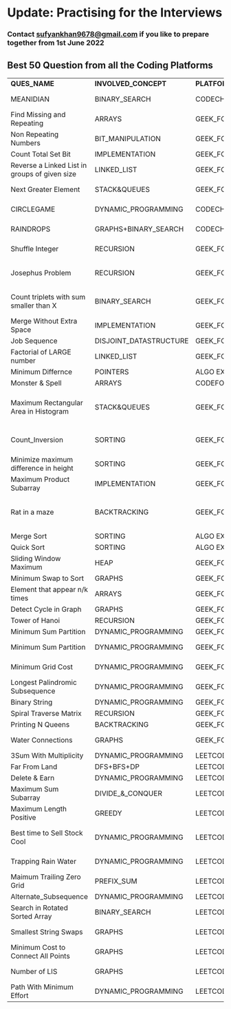 # Update: Practising for the Interviews

### Contact sufyankhan9678@gmail.com if you like to prepare together from 1st June 2022

## Best 50 Question from all the Coding Platforms 

<table>
  <tr>
   <td><strong>QUES_NAME</strong>
   </td>
   <td><strong>INVOLVED_CONCEPT</strong>
   </td>
   <td><strong>PLATFORM</strong>
   </td>
   <td><strong>LINK</strong>
   </td>
   <td><strong>DIFFICULTY</strong>
   </td>
   <td><strong>PURPOSE</strong>
   </td>
  </tr>
  <tr>
   <td>MEANIDIAN
   </td>
   <td>BINARY_SEARCH
   </td>
   <td>CODECHEF
   </td>
   <td><a href="https://www.codechef.com/problems/MEANIDIAN">https://www.codechef.com/problems/MEANIDIAN</a>
   </td>
   <td>EASY
   </td>
   <td>CONCEPT REVISION
   </td>
  </tr>
  <tr>
   <td>Find Missing and Repeating
   </td>
   <td>ARRAYS
   </td>
   <td>GEEK_FOR_GEEKS
   </td>
   <td><a href="https://practice.geeksforgeeks.org/problems/find-missing-and-repeating2512/1#">https://practice.geeksforgeeks.org/problems/find-missing-and-repeating2512/1#</a>
   </td>
   <td>EASY
   </td>
   <td>
   </td>
  </tr>
  <tr>
   <td>Non Repeating Numbers
   </td>
   <td>BIT_MANIPULATION
   </td>
   <td>GEEK_FOR_GEEKS
   </td>
   <td><a href="https://practice.geeksforgeeks.org/problems/finding-the-numbers0215/1#">https://practice.geeksforgeeks.org/problems/finding-the-numbers0215/1#</a>
   </td>
   <td>EASY
   </td>
   <td>
   </td>
  </tr>
  <tr>
   <td>Count Total Set Bit
   </td>
   <td>IMPLEMENTATION
   </td>
   <td>GEEK_FOR_GEEKS
   </td>
   <td><a href="https://practice.geeksforgeeks.org/problems/count-total-set-bits-1587115620/1#">https://practice.geeksforgeeks.org/problems/count-total-set-bits-1587115620/1#</a>
   </td>
   <td>EASY
   </td>
   <td>
   </td>
  </tr>
  <tr>
   <td>Reverse a Linked List in groups of given size
   </td>
   <td>LINKED_LIST
   </td>
   <td>GEEK_FOR_GEEKS
   </td>
   <td><a href="https://practice.geeksforgeeks.org/problems/reverse-a-linked-list-in-groups-of-given-size/1#">https://practice.geeksforgeeks.org/problems/reverse-a-linked-list-in-groups-of-given-size/1#</a>
   </td>
   <td>EASY_MEDIUM
   </td>
   <td>
   </td>
  </tr>
  <tr>
   <td>Next Greater Element
   </td>
   <td>STACK&QUEUES
   </td>
   <td>GEEK_FOR_GEEKS
   </td>
   <td><a href="https://practice.geeksforgeeks.org/problems/next-larger-element-1587115620/1#">https://practice.geeksforgeeks.org/problems/next-larger-element-1587115620/1#</a>
   </td>
   <td>EASY
   </td>
   <td>REVISING CONCEPT
   </td>
  </tr>
  <tr>
   <td>CIRCLEGAME
   </td>
   <td>DYNAMIC_PROGRAMMING
   </td>
   <td>CODECHEF
   </td>
   <td><a href="https://www.codechef.com/problems/CIRCLEGAME">https://www.codechef.com/problems/CIRCLEGAME</a>
   </td>
   <td>EASY
   </td>
   <td>MORE OF THINKING
   </td>
  </tr>
  <tr>
   <td>RAINDROPS
   </td>
   <td>GRAPHS+BINARY_SEARCH
   </td>
   <td>CODECHEF
   </td>
   <td><a href="https://www.codechef.com/EXUN21B/problems/RAINDROPS">https://www.codechef.com/EXUN21B/problems/RAINDROPS</a>
   </td>
   <td>EASY_MEDIUM
   </td>
   <td>REVISING CONCEPT
   </td>
  </tr>
  <tr>
   <td>Shuffle Integer
   </td>
   <td>RECURSION
   </td>
   <td>GEEK_FOR_GEEKS
   </td>
   <td><a href="https://practice.geeksforgeeks.org/problems/shuffle-integers2401/1/?category[]=Recursion&category[]=Recursion&problemStatus=unsolved&difficulty[]=-1&page=1&query=category[]RecursionproblemStatusunsolveddifficulty[]-1page1category[]Recursion">https://practice.geeksforgeeks.org/problems/shuffle-integers2401/1/?category[]=Recursion&category[]=Recursion&problemStatus=unsolved&difficulty[]=-1&page=1&query=category[]RecursionproblemStatusunsolveddifficulty[]-1page1category[]Recursion</a>
   </td>
   <td>EASY_MEDIUM
   </td>
   <td>ONLY DO IT WITH RECURSION
   </td>
  </tr>
  <tr>
   <td>Josephus Problem
   </td>
   <td>RECURSION
   </td>
   <td>GEEK_FOR_GEEKS
   </td>
   <td><a href="https://practice.geeksforgeeks.org/problems/josephus-problem/1/?category[]=Recursion&category[]=Recursion&problemStatus=solved&difficulty[]=0&page=1&query=category[]RecursionproblemStatussolveddifficulty[]0page1category[]Recursion">https://practice.geeksforgeeks.org/problems/josephus-problem/1/?category[]=Recursion&category[]=Recursion&problemStatus=solved&difficulty[]=0&page=1&query=category[]RecursionproblemStatussolveddifficulty[]0page1category[]Recursion</a>
   </td>
   <td>EASY_MEDIUM
   </td>
   <td>SAME AS CIRCLE GAME BUT SIMPLE LOGIC
   </td>
  </tr>
  <tr>
   <td>Count triplets with sum smaller than X
   </td>
   <td>BINARY_SEARCH
   </td>
   <td>GEEK_FOR_GEEKS
   </td>
   <td><a href="https://practice.geeksforgeeks.org/problems/count-triplets-with-sum-smaller-than-x5549/1#">https://practice.geeksforgeeks.org/problems/count-triplets-with-sum-smaller-than-x5549/1#</a>
   </td>
   <td>EASY_MEDIUM
   </td>
   <td>LOOK AT i-- and j++ algo similar to binary search
   </td>
  </tr>
  <tr>
   <td>Merge Without Extra Space
   </td>
   <td>IMPLEMENTATION
   </td>
   <td>GEEK_FOR_GEEKS
   </td>
   <td><a href="https://practice.geeksforgeeks.org/problems/merge-two-sorted-arrays5135/1#">https://practice.geeksforgeeks.org/problems/merge-two-sorted-arrays5135/1#</a>
   </td>
   <td>MEDIUM
   </td>
   <td>
   </td>
  </tr>
  <tr>
   <td>Job Sequence
   </td>
   <td>DISJOINT_DATASTRUCTURE
   </td>
   <td>GEEK_FOR_GEEKS
   </td>
   <td><a href="https://practice.geeksforgeeks.org/problems/job-sequencing-problem-1587115620/1">https://practice.geeksforgeeks.org/problems/job-sequencing-problem-1587115620/1</a>
   </td>
   <td>EASY_MEDIUM
   </td>
   <td>
   </td>
  </tr>
  <tr>
   <td>Factorial of LARGE number
   </td>
   <td>LINKED_LIST
   </td>
   <td>GEEK_FOR_GEEKS
   </td>
   <td><a href="https://practice.geeksforgeeks.org/problems/factorials-of-large-numbers2508/1/">https://practice.geeksforgeeks.org/problems/factorials-of-large-numbers2508/1/</a>
   </td>
   <td>MEDIUM
   </td>
   <td>
   </td>
  </tr>
  <tr>
   <td>Minimum Differnce
   </td>
   <td>POINTERS
   </td>
   <td>ALGO EXPERT
   </td>
   <td><a href="https://www.algoexpert.io/questions/Smallest%20Difference">https://www.algoexpert.io/questions/Smallest%20Difference</a>
   </td>
   <td>EASY
   </td>
   <td>
   </td>
  </tr>
  <tr>
   <td>Monster & Spell
   </td>
   <td>ARRAYS
   </td>
   <td>CODEFORCES
   </td>
   <td><a href="https://codeforces.com/contest/1626/problem/C">https://codeforces.com/contest/1626/problem/C</a>
   </td>
   <td>EASY_MEDIUM
   </td>
   <td>
   </td>
  </tr>
  <tr>
   <td>Maximum Rectangular Area in Histogram
   </td>
   <td>STACK&QUEUES
   </td>
   <td>GEEK_FOR_GEEKS
   </td>
   <td><a href="https://practice.geeksforgeeks.org/problems/maximum-rectangular-area-in-a-histogram-1587115620/1#">https://practice.geeksforgeeks.org/problems/maximum-rectangular-area-in-a-histogram-1587115620/1#</a>
   </td>
   <td>EASY_MEDIUM
   </td>
   <td>Standard ques to find next min elemnent in array in O(n) time.
   </td>
  </tr>
  <tr>
   <td>Count_Inversion
   </td>
   <td>SORTING
   </td>
   <td>GEEK_FOR_GEEKS
   </td>
   <td><a href="https://practice.geeksforgeeks.org/problems/inversion-of-array-1587115620/1#">https://practice.geeksforgeeks.org/problems/inversion-of-array-1587115620/1#</a>
   </td>
   <td>MEDIUM
   </td>
   <td>Standard ques -->Hard if merge sort is not known
   </td>
  </tr>
  <tr>
   <td>Minimize maximum difference in height
   </td>
   <td>SORTING
   </td>
   <td>GEEK_FOR_GEEKS
   </td>
   <td><a href="https://practice.geeksforgeeks.org/problems/minimize-the-heights3351/1#">https://practice.geeksforgeeks.org/problems/minimize-the-heights3351/1#</a>
   </td>
   <td>EASY_MEDIUM
   </td>
   <td>
   </td>
  </tr>
  <tr>
   <td>Maximum Product Subarray
   </td>
   <td>IMPLEMENTATION
   </td>
   <td>GEEK_FOR_GEEKS
   </td>
   <td><a href="https://practice.geeksforgeeks.org/problems/maximum-product-subarray3604/1#">https://practice.geeksforgeeks.org/problems/maximum-product-subarray3604/1#</a>
   </td>
   <td>EASY
   </td>
   <td>THINK EASILY
   </td>
  </tr>
  <tr>
   <td>Rat in a maze
   </td>
   <td>BACKTRACKING
   </td>
   <td>GEEK_FOR_GEEKS
   </td>
   <td><a href="https://practice.geeksforgeeks.org/problems/rat-in-a-maze-problem/1#">https://practice.geeksforgeeks.org/problems/rat-in-a-maze-problem/1#</a>
   </td>
   <td>EASY_MEDIUM
   </td>
   <td>Tried to implelment it but not fully able to do after 2months
   </td>
  </tr>
  <tr>
   <td>Merge Sort
   </td>
   <td>SORTING
   </td>
   <td>ALGO EXPERT
   </td>
   <td><a href="https://www.algoexpert.io/questions/Merge%20Sort">https://www.algoexpert.io/questions/Merge%20Sort</a>
   </td>
   <td>MEDIUM
   </td>
   <td>
   </td>
  </tr>
  <tr>
   <td>Quick Sort
   </td>
   <td>SORTING
   </td>
   <td>ALGO EXPERT
   </td>
   <td><a href="https://www.algoexpert.io/questions/Quick%20Sort">https://www.algoexpert.io/questions/Quick%20Sort</a>
   </td>
   <td>MEDIUM
   </td>
   <td>
   </td>
  </tr>
  <tr>
   <td>Sliding Window Maximum
   </td>
   <td>HEAP
   </td>
   <td>GEEK_FOR_GEEKS
   </td>
   <td><a href="https://practice.geeksforgeeks.org/problems/deee0e8cf9910e7219f663c18d6d640ea0b87f87/1/#">https://practice.geeksforgeeks.org/problems/deee0e8cf9910e7219f663c18d6d640ea0b87f87/1/#</a>
   </td>
   <td>MEDIUM
   </td>
   <td>Its kinda tough
   </td>
  </tr>
  <tr>
   <td>Minimum Swap to Sort
   </td>
   <td>GRAPHS
   </td>
   <td>GEEK_FOR_GEEKS
   </td>
   <td><a href="https://practice.geeksforgeeks.org/problems/minimum-swaps/1">https://practice.geeksforgeeks.org/problems/minimum-swaps/1</a>
   </td>
   <td>EASY
   </td>
   <td>
   </td>
  </tr>
  <tr>
   <td>Element that appear n/k times
   </td>
   <td>ARRAYS
   </td>
   <td>GEEK_FOR_GEEKS
   </td>
   <td><a href="https://www.geeksforgeeks.org/given-an-array-of-of-size-n-finds-all-the-elements-that-appear-more-than-nk-times/">https://www.geeksforgeeks.org/given-an-array-of-of-size-n-finds-all-the-elements-that-appear-more-than-nk-times/</a>
   </td>
   <td>MEDIUM
   </td>
   <td>
   </td>
  </tr>
  <tr>
   <td>Detect Cycle in Graph
   </td>
   <td>GRAPHS
   </td>
   <td>GEEK_FOR_GEEKS
   </td>
   <td><a href="https://practice.geeksforgeeks.org/problems/detect-cycle-in-a-directed-graph/1/#">https://practice.geeksforgeeks.org/problems/detect-cycle-in-a-directed-graph/1/#</a>
   </td>
   <td>MEDIUM
   </td>
   <td>
   </td>
  </tr>
  <tr>
   <td>Tower of Hanoi
   </td>
   <td>RECURSION
   </td>
   <td>GEEK_FOR_GEEKS
   </td>
   <td><a href="https://practice.geeksforgeeks.org/problems/tower-of-hanoi-1587115621/1#">https://practice.geeksforgeeks.org/problems/tower-of-hanoi-1587115621/1#</a>
   </td>
   <td>MEDIUM
   </td>
   <td>
   </td>
  </tr>
  <tr>
   <td>Minimum Sum Partition
   </td>
   <td>DYNAMIC_PROGRAMMING
   </td>
   <td>GEEK_FOR_GEEKS
   </td>
   <td><a href="https://practice.geeksforgeeks.org/problems/longest-repeating-subsequence2004/1#">https://practice.geeksforgeeks.org/problems/longest-repeating-subsequence2004/1#</a>
   </td>
   <td>MEDIUM
   </td>
   <td>LCS modification
   </td>
  </tr>
  <tr>
   <td>Minimum Sum Partition
   </td>
   <td>DYNAMIC_PROGRAMMING
   </td>
   <td>GEEK_FOR_GEEKS
   </td>
   <td><a href="https://practice.geeksforgeeks.org/problems/minimum-sum-partition3317/1/">https://practice.geeksforgeeks.org/problems/minimum-sum-partition3317/1/</a>
   </td>
   <td>EASY
   </td>
   <td>0/1 Knapsack Problem
   </td>
  </tr>
  <tr>
   <td>Minimum Grid Cost
   </td>
   <td>DYNAMIC_PROGRAMMING
   </td>
   <td>GEEK_FOR_GEEKS
   </td>
   <td><a href="https://practice.geeksforgeeks.org/problems/path-in-matrix3805/1#">https://practice.geeksforgeeks.org/problems/path-in-matrix3805/1#</a>
   </td>
   <td>EASY
   </td>
   <td>Bottom Up Approach
   </td>
  </tr>
  <tr>
   <td>Longest Palindromic Subsequence
   </td>
   <td>DYNAMIC_PROGRAMMING
   </td>
   <td>GEEK_FOR_GEEKS
   </td>
   <td><a href="https://practice.geeksforgeeks.org/problems/longest-palindrome-in-a-string3411/1#">https://practice.geeksforgeeks.org/problems/longest-palindrome-in-a-string3411/1#</a>
   </td>
   <td>MEDIUM
   </td>
   <td>DP table filling different
   </td>
  </tr>
  <tr>
   <td>Binary String
   </td>
   <td>DYNAMIC_PROGRAMMING
   </td>
   <td>GEEK_FOR_GEEKS
   </td>
   <td><a href="https://practice.geeksforgeeks.org/problems/geek-and-his-binary-strings1951/1/#">https://practice.geeksforgeeks.org/problems/geek-and-his-binary-strings1951/1/#</a>
   </td>
   <td>MEDIUM
   </td>
   <td>
   </td>
  </tr>
  <tr>
   <td>Spiral Traverse Matrix
   </td>
   <td>RECURSION
   </td>
   <td>GEEK_FOR_GEEKS
   </td>
   <td><a href="https://practice.geeksforgeeks.org/problems/spirally-traversing-a-matrix-1587115621/1/#">https://practice.geeksforgeeks.org/problems/spirally-traversing-a-matrix-1587115621/1/#</a>
   </td>
   <td>MEDIUM
   </td>
   <td>
   </td>
  </tr>
  <tr>
   <td>Printing N Queens
   </td>
   <td>BACKTRACKING
   </td>
   <td>GEEK_FOR_GEEKS
   </td>
   <td><a href="https://practice.geeksforgeeks.org/problems/n-queen-problem0315/1/#">https://practice.geeksforgeeks.org/problems/n-queen-problem0315/1/#</a>
   </td>
   <td>MEDIUM
   </td>
   <td>
   </td>
  </tr>
  <tr>
   <td>Water Connections
   </td>
   <td>GRAPHS
   </td>
   <td>GEEK_FOR_GEEKS
   </td>
   <td><a href="https://practice.geeksforgeeks.org/problems/water-connection-problem5822/1#">https://practice.geeksforgeeks.org/problems/water-connection-problem5822/1#</a>
   </td>
   <td>EASY_MEDIUM
   </td>
   <td>Good DFS problem (Concept Revision)
   </td>
  </tr>
  <tr>
   <td>3Sum With Multiplicity
   </td>
   <td>DYNAMIC_PROGRAMMING
   </td>
   <td>LEETCODE
   </td>
   <td><a href="https://leetcode.com/problems/3sum-with-multiplicity/submissions/">https://leetcode.com/problems/3sum-with-multiplicity/submissions/</a>
   </td>
   <td>EASY_MEDIUM
   </td>
   <td>
   </td>
  </tr>
  <tr>
   <td>Far From Land
   </td>
   <td>DFS+BFS+DP
   </td>
   <td>LEETCODE
   </td>
   <td><a href="https://leetcode.com/problems/as-far-from-land-as-possible/">https://leetcode.com/problems/as-far-from-land-as-possible/</a>
   </td>
   <td>EASY_MEDIUM
   </td>
   <td>Combo Problem
   </td>
  </tr>
  <tr>
   <td>Delete & Earn
   </td>
   <td>DYNAMIC_PROGRAMMING
   </td>
   <td>LEETCODE
   </td>
   <td><a href="https://leetcode.com/problems/delete-and-earn/">https://leetcode.com/problems/delete-and-earn/</a>
   </td>
   <td>MEDIUM
   </td>
   <td>GREAT PROBLEM
   </td>
  </tr>
  <tr>
   <td>Maximum Sum Subarray
   </td>
   <td>DIVIDE_&_CONQUER
   </td>
   <td>LEETCODE
   </td>
   <td><a href="https://leetcode.com/problems/maximum-sum-circular-subarray/submissions/">https://leetcode.com/problems/maximum-sum-circular-subarray/submissions/</a>
   </td>
   <td>EASY_MEDIUM
   </td>
   <td>Variant of Kadane
   </td>
  </tr>
  <tr>
   <td>Maximum Length Positive
   </td>
   <td>GREEDY
   </td>
   <td>LEETCODE
   </td>
   <td><a href="https://leetcode.com/problems/maximum-length-of-subarray-with-positive-product/">https://leetcode.com/problems/maximum-length-of-subarray-with-positive-product/</a>
   </td>
   <td>EASY_MEDIUM
   </td>
   <td>
   </td>
  </tr>
  <tr>
   <td>Best time to Sell Stock Cool
   </td>
   <td>DYNAMIC_PROGRAMMING
   </td>
   <td>LEETCODE
   </td>
   <td><a href="https://leetcode.com/problems/best-time-to-buy-and-sell-stock-with-cooldown/">https://leetcode.com/problems/best-time-to-buy-and-sell-stock-with-cooldown/</a>
   </td>
   <td>EASY_MEDIUM
   </td>
   <td>DIDN'T UNDERSTAND PROPERLY
   </td>
  </tr>
  <tr>
   <td>Trapping Rain Water
   </td>
   <td>DYNAMIC_PROGRAMMING
   </td>
   <td>LEETCODE
   </td>
   <td><a href="https://leetcode.com/problems/trapping-rain-water/">https://leetcode.com/problems/trapping-rain-water/</a>
   </td>
   <td>EASY_MEDIUM
   </td>
   <td>Stack Vs DP vs 2 pointers
   </td>
  </tr>
  <tr>
   <td>Maimum Trailing Zero Grid
   </td>
   <td>PREFIX_SUM
   </td>
   <td>LEETCODE
   </td>
   <td><a href="https://leetcode.com/contest/weekly-contest-289/problems/maximum-trailing-zeros-in-a-cornered-path/">https://leetcode.com/contest/weekly-contest-289/problems/maximum-trailing-zeros-in-a-cornered-path/</a>
   </td>
   <td>MEDIUM
   </td>
   <td>Hard to Implement
   </td>
  </tr>
  <tr>
   <td>Alternate_Subsequence
   </td>
   <td>DYNAMIC_PROGRAMMING
   </td>
   <td>LEETCODE
   </td>
   <td><a href="https://leetcode.com/problems/wiggle-subsequence/solution/">https://leetcode.com/problems/wiggle-subsequence/solution/</a>
   </td>
   <td>EASY_MEDIUM
   </td>
   <td>Similar to LIS
   </td>
  </tr>
  <tr>
   <td>Search in Rotated Sorted Array
   </td>
   <td>BINARY_SEARCH
   </td>
   <td>LEETCODE
   </td>
   <td><a href="https://leetcode.com/problems/search-in-rotated-sorted-array/">https://leetcode.com/problems/search-in-rotated-sorted-array/</a>
   </td>
   <td>MEDIUM
   </td>
   <td>Nice Ques
   </td>
  </tr>
  <tr>
   <td>Smallest String Swaps
   </td>
   <td>GRAPHS
   </td>
   <td>LEETCODE
   </td>
   <td><a href="https://leetcode.com/problems/smallest-string-with-swaps/solution/">https://leetcode.com/problems/smallest-string-with-swaps/solution/</a>
   </td>
   <td>EASY_MEDIUM
   </td>
   <td>Pure DFS || DSU new
   </td>
  </tr>
  <tr>
   <td>Minimum Cost to Connect All Points
   </td>
   <td>GRAPHS
   </td>
   <td>LEETCODE
   </td>
   <td><a href="https://leetcode.com/problems/min-cost-to-connect-all-points/">https://leetcode.com/problems/min-cost-to-connect-all-points/</a>
   </td>
   <td>EASY_MEDIUM
   </td>
   <td>Kruskal Algorithm
   </td>
  </tr>
  <tr>
   <td>Number of LIS
   </td>
   <td>GRAPHS
   </td>
   <td>LEETCODE
   </td>
   <td><a href="https://leetcode.com/problems/path-with-minimum-effort/">https://leetcode.com/problems/path-with-minimum-effort/</a>
   </td>
   <td>MEDIUM
   </td>
   <td>Dikshtra || BFS+Binary_Search
   </td>
  </tr>
  <tr>
   <td>Path With Minimum Effort
   </td>
   <td>DYNAMIC_PROGRAMMING
   </td>
   <td>LEETCODE
   </td>
   <td><a href="https://leetcode.com/problems/number-of-longest-increasing-subsequence/">https://leetcode.com/problems/number-of-longest-increasing-subsequence/</a>
   </td>
   <td>EASY-MEDIUM
   </td>
   <td>Simple Observation
   </td>
  </tr>
</table>


